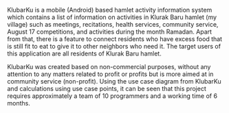 KlubarKu is a mobile (Android) based hamlet activity information system which contains a list of information on activities in Klurak Baru hamlet (my village) such as meetings, recitations, health services, community service, August 17 competitions, and activities during the month Ramadan. Apart from that, there is a feature to connect residents who have excess food that is still fit to eat to give it to other neighbors who need it. The target users of this application are all residents of Klurak Baru hamlet.

KlubarKu was created based on non-commercial purposes, without any attention to any matters related to profit or profits but is more aimed at in community service (non-profit). Using the use case diagram from KlubarKu and calculations using use case points, it can be seen that this project requires approximately a team of 10 programmers and a working time of 6 months.
